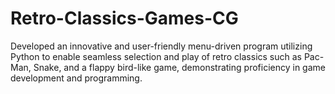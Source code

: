 # Retro-Classics-Games-CG
Developed an innovative and user-friendly menu-driven program utilizing Python to enable seamless selection and play of retro classics such as Pac-Man, Snake, and a flappy bird-like game, demonstrating proficiency in game development and programming.
